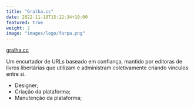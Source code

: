 ```yaml
---
title: "Gralha.cc"
date: 2022-11-18T15:12:34+10:00
featured: true
weight: 2
image: "images/logo/farpa.png"
---
```

[gralha.cc](http://gralha.cc/)

Um encurtador de URLs baseado em confiança, mantido por editoras de livros libertárias que utilizam e administram coletivamente criando vínculos entre si.

- Designer;
- Criação da plataforma;
- Manutenção da plataforma;
